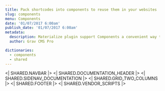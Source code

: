 ```yaml
---
title: Pack shortcodes into components to reuse them in your websites
slug: components
menu: Components
date: '01/07/2017 6:00am'
publish_date: '01/07/2017 6:00am'
metadata:
  description: Materialize plugin support Components a convenient way to pack complex shortcodes you can reuse in all your websites or to share contents through the current website
  author: Grav CMS Pro

dictionaries:
  - components
  - shared
---
```


<| SHARED.NAVBAR |>
<| SHARED.DOCUMENTATION_HEADER |>
<| SHARED.SIDENAV_DOCUMENTATION |>
<| SHARED.GRID_TWO_COLUMNS |>
<| SHARED.FOOTER |>
<| SHARED.VENDOR_SCRIPTS |>
